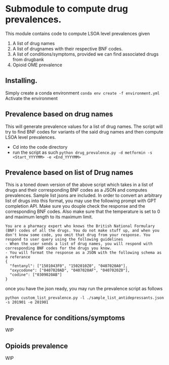 
# Submodule to compute drug prevalences. 
This module contains code to compute LSOA level prevalences given 
1. A list of drug names 
2. A list of drugnames with their respective BNF codes. 
3. A list of conditions/symptoms, provided we can find associated drugs from drugbank 
4. Opioid OME prevalence 

## Installing. 
Simply create a conda environment ```conda env create -f environment.yml```
Activate the environment 

## Prevalence based on drug names 
This will generate prevalence values for a list of drug names. The script will try to find BNF codes for variants of the said drug names and then compute LSOA level prevalences. 
- Cd into the code directory
- run the script as such ```python drug_prevalence.py -d metformin -s <Start_YYYYMM> -e <End_YYYYMM>```

## Prevalence based on list of Drug names 
This is a toned down version of the above script which takes in a list of drugs and their corresponding BNF codes as a JSON and computes prevalences. Sample list jsons are included. 
In order to convert an arbitrary list of drugs into this format, you may use the following prompt with GPT completion API. Make sure you douple check the response and the corresponding BNF codes. Also make sure that the temperature is set to 0 and maximum length to its maximum limit. 

```
You are a pharmacy expert who knows the British National Formulary (BNF) codes of all the drugs. You do not make stuff up, and when you don't know some code, you omit that drug from your response. You respond to user query using the following guidelines 
- When the user sends a list of drug names, you will respond with corresponding BNF codes for the drugs you know. 
- You will format the response as a JSON with the following schema as a referance
{
  "fentanyl": ["1501043F0", "1502010Z0", "0407020A0"],
  "oxycodone": ["0407020AD", "0407020AF", "0407020Z0"],
  "codine": ["0309020AB"]
}
```

once you have the json ready, you may run the prevalence script as follows

```
python custom_list_prevalence.py -l ./sample_list_antidepressants.json -s 201901 -e 201901

```
## Prevalence for conditions/symptoms
WIP 

## Opioids prevalence
WIP